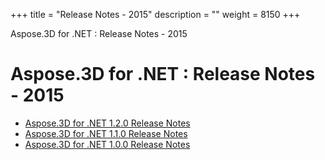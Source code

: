+++
title = "Release Notes - 2015" 
description = "" 
weight = 8150 
+++

Aspose.3D for .NET : Release Notes - 2015  

# Aspose.3D for .NET : Release Notes - 2015


*   [Aspose.3D for .NET 1.2.0 Release Notes](https://docs2.aspose.com/3d/net/releasenotes/releasenotes-2015/aspose.3d+for+.net+1.2.0+release+notes)
*   [Aspose.3D for .NET 1.1.0 Release Notes](https://docs2.aspose.com/3d/net/releasenotes/releasenotes-2015/aspose.3d+for+.net+1.1.0+release+notes)
*   [Aspose.3D for .NET 1.0.0 Release Notes](https://docs2.aspose.com/3d/net/releasenotes/releasenotes-2015/aspose.3d+for+.net+1.0.0+release+notes)

